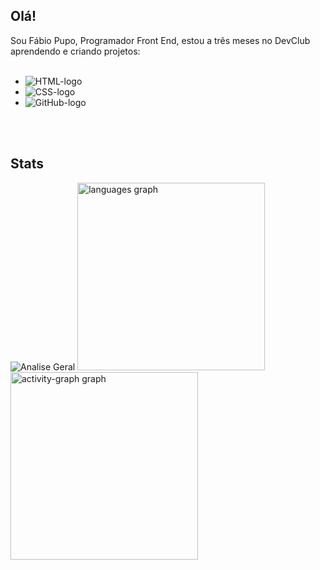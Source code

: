 <h2 align="left">Olá!</h2>

Sou Fábio Pupo, Programador Front End, estou a três meses no DevClub aprendendo e criando projetos: 
<br>
<br>
- <img src="https://img.shields.io/badge/HTML5-E34F26?style=for-the-badge&logo=html5&logoColor=white" alt="HTML-logo">
- <img src="https://img.shields.io/badge/CSS3-1572B6?style=for-the-badge&logo=css3&logoColor=white" alt="CSS-logo">
- <img src="https://img.shields.io/badge/GitHub-100000?style=for-the-badge&logo=github&logoColor=white" alt="GitHub-logo">
<br>
<br>

<h2 align="left">Stats</h2>

<div align="left">

  
 ![Analise Geral](https://github-readme-stats.vercel.app/api?username=fabioarpupo-cell&show_icons=true&bg_color=fbf1c7) <img src="https://github-readme-stats.vercel.app/api/top-langs?username=fabioarpupo-cell&locale=en&hide_title=false&layout=compact&card_width=320&langs_count=5&theme=gruvbox_light&hide_border=false&order=2" height="300" alt="languages graph"  />
  <img src="https://github-readme-activity-graph.vercel.app/graph?username=fabioarpupo-cell&radius=16&theme=tokyo-day&area=true&order=5&hide_title=false&custom_title=Contribution%20Graph" height="300" alt="activity-graph graph"  />
</div>
